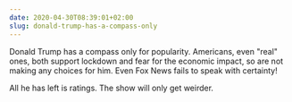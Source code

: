 ```yaml
---
date: 2020-04-30T08:39:01+02:00
slug: donald-trump-has-a-compass-only
---
```

Donald Trump has a compass only for popularity. Americans, even "real" ones, both support lockdown and fear for the economic impact, so are not making any choices for him. Even Fox News fails to speak with certainty!

All he has left is ratings. The show will only get weirder.


